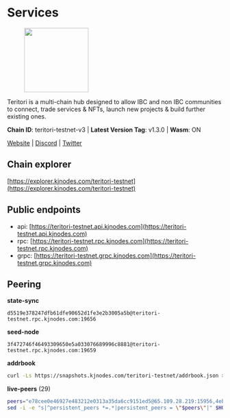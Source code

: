 # Services

<figure><img src="https://raw.githubusercontent.com/kj89/testnet_manuals/main/pingpub/logos/teritori.png" width="150" alt=""><figcaption></figcaption></figure>

Teritori is a multi-chain hub designed to allow IBC and non IBC communities  to connect, trade services & NFTs, launch new projects & build further existing ones.

**Chain ID**: teritori-testnet-v3 | **Latest Version Tag**: v1.3.0 | **Wasm**: ON

[Website](https://teritori.com) | [Discord](https://discord.gg/teritori) | [Twitter](https://twitter.com/TeritoriNetwork)


## Chain explorer
[https://explorer.kjnodes.com/teritori-testnet](https://explorer.kjnodes.com/teritori-testnet)

## Public endpoints

* api: [https://teritori-testnet.api.kjnodes.com](https://teritori-testnet.api.kjnodes.com)
* rpc: [https://teritori-testnet.rpc.kjnodes.com](https://teritori-testnet.rpc.kjnodes.com)
* grpc: [https://teritori-testnet.grpc.kjnodes.com](https://teritori-testnet.grpc.kjnodes.com)

## Peering

**state-sync**

```text
d5519e378247dfb61dfe90652d1fe3e2b3005a5b@teritori-testnet.rpc.kjnodes.com:19656
```

**seed-node**

```text
3f472746f46493309650e5a033076689996c8881@teritori-testnet.rpc.kjnodes.com:19659
```

**addrbook**
```bash
curl -Ls https://snapshots.kjnodes.com/teritori-testnet/addrbook.json > $HOME/.teritorid/config/addrbook.json
```

**live-peers** (29)
```bash
peers="e78cee0e46927e483212e0313a35da6cc9151ed5@65.109.28.219:15956,4ebfdac0d496be2407c02202e5ad6f226a11b37a@65.21.134.202:26736,3614bc766d73bebf6b73737b6690af60e7f0683e@65.108.206.118:46656,d5519e378247dfb61dfe90652d1fe3e2b3005a5b@65.109.68.190:19656,ccc59b8a55f9c6e7a24bd693e2796f781ea3a670@65.108.227.133:27656,ec0c58dbfe67a12ea16951134e29a6566ac05add@185.217.125.98:26656,0e51ebd10636b48b69625677a5154b839ff3f557@65.108.43.116:56107,8ef4ef39a887861744717feacc350403387c4c56@65.109.38.54:21096,303666c503cd27161529692de701f5b2d3a2f043@65.109.23.114:15956,39a4dbd5a4199187bf4f6b30ac03156b3e3d7b29@65.21.139.170:20026,69012ce642095e15f588ddb154327633bb2ecb9c@65.109.39.223:26656,ac94097daec8a32d4ed3f074f26f214cedfbb541@85.173.112.154:26656,d888e05bac5209df36bdeef3497c00c96367a04f@195.201.231.163:26656,c89ecc57dc30addb7e9032684916725c25b2a6c5@162.55.103.44:26656,e1b331c1f3cba509960c65d6c6bc9b49532bcbaa@65.109.85.170:27656,e1c50c477202e2f37643d044a6cde3c913f42230@65.108.71.92:54256,c56b132be41b247c9f8fa1f2addaca57f9946e29@75.119.159.159:44656,3b539b6cff93fb3631d0a600a56ade3c6ca6bea3@51.79.28.170:26656,bf100c1b6b44a6e96ab5691f3023cec3c27747fd@144.126.142.78:46656,31413c99357d0cfc48a46767ade171db2ea0205e@135.181.138.160:46656,53f69cd52a4b633179b9e762cf8d51f6696a27f6@51.159.141.148:26656,625b814af9f535b91a92727138838fde0174faff@65.108.124.172:27656,2c22cede085815a7ef2e9842ef0f6c9c694e9e4e@167.86.88.90:26656,15dd94f68c450da2c3b7c60b6364e3dce6f0cbf2@185.193.66.68:26641,5ae1012f9b0f4672d8152de903d115dd2f1a3ee3@65.21.170.3:27656,0d19829b0dd1fc324cfde1f7bc15860c896b7ac1@65.108.121.240:27656,7c6deaf1249610bf058f8f2127e0aa6241faa837@65.108.238.217:11054,b33ebb4672f929dddde1365c9678a39abfd881fb@54.202.144.51:26656,ade4d8bc8cbe014af6ebdf3cb7b1e9ad36f412c0@176.9.82.221:15956"
sed -i -e "s|^persistent_peers *=.*|persistent_peers = \"$peers\"|" $HOME/.teritorid/config/config.toml
```
